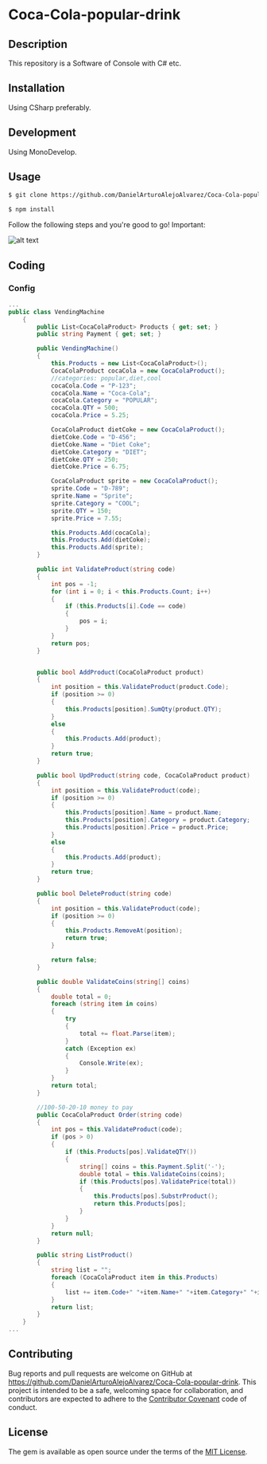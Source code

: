 # Coca-Cola-popular-drink

## Description

This repository is a Software of Console with C# etc.

## Installation

Using CSharp preferably.

## Development

Using MonoDevelop.

## Usage

```html
$ git clone https://github.com/DanielArturoAlejoAlvarez/Coca-Cola-popular-drink[NAME APP]

$ npm install 

```

Follow the following steps and you're good to go! Important:

![alt text](https://sailleshpawar.files.wordpress.com/2017/02/7.gif)

## Coding

### Config

```cs
...
public class VendingMachine
    {
        public List<CocaColaProduct> Products { get; set; }
        public string Payment { get; set; }

        public VendingMachine()
        {
            this.Products = new List<CocaColaProduct>();
            CocaColaProduct cocaCola = new CocaColaProduct();
            //categories: popular,diet,cool
            cocaCola.Code = "P-123";
            cocaCola.Name = "Coca-Cola";
            cocaCola.Category = "POPULAR";
            cocaCola.QTY = 500;
            cocaCola.Price = 5.25;

            CocaColaProduct dietCoke = new CocaColaProduct();
            dietCoke.Code = "D-456";
            dietCoke.Name = "Diet Coke";
            dietCoke.Category = "DIET";
            dietCoke.QTY = 250;
            dietCoke.Price = 6.75;

            CocaColaProduct sprite = new CocaColaProduct();
            sprite.Code = "D-789";
            sprite.Name = "Sprite";
            sprite.Category = "COOL";
            sprite.QTY = 150;
            sprite.Price = 7.55;

            this.Products.Add(cocaCola);
            this.Products.Add(dietCoke);
            this.Products.Add(sprite);
        }

        public int ValidateProduct(string code)
        {
            int pos = -1;
            for (int i = 0; i < this.Products.Count; i++)
            {
                if (this.Products[i].Code == code)
                {
                    pos = i;
                }
            }
            return pos;
        }


        public bool AddProduct(CocaColaProduct product)
        {
            int position = this.ValidateProduct(product.Code);
            if (position >= 0)
            {
                this.Products[position].SumQty(product.QTY);
            }
            else
            {
                this.Products.Add(product);
            }
            return true;
        }

        public bool UpdProduct(string code, CocaColaProduct product)
        {
            int position = this.ValidateProduct(code);
            if (position >= 0)
            {
                this.Products[position].Name = product.Name;
                this.Products[position].Category = product.Category;
                this.Products[position].Price = product.Price;
            }
            else
            {
                this.Products.Add(product);
            }
            return true;
        }

        public bool DeleteProduct(string code)
        {
            int position = this.ValidateProduct(code);
            if (position >= 0)
            {
                this.Products.RemoveAt(position);
                return true;
            }

            return false;
        }

        public double ValidateCoins(string[] coins)
        {
            double total = 0;
            foreach (string item in coins)
            {
                try
                {
                    total += float.Parse(item);
                }
                catch (Exception ex)
                {
                    Console.Write(ex);
                }
            }
            return total;
        }

        //100-50-20-10 money to pay
        public CocaColaProduct Order(string code)
        {
            int pos = this.ValidateProduct(code);
            if (pos > 0)
            {
                if (this.Products[pos].ValidateQTY())
                {
                    string[] coins = this.Payment.Split('-');
                    double total = this.ValidateCoins(coins);
                    if (this.Products[pos].ValidatePrice(total))
                    {
                        this.Products[pos].SubstrProduct();
                        return this.Products[pos];
                    }
                }
            }
            return null;
        }

        public string ListProduct()
        {
            string list = "";
            foreach (CocaColaProduct item in this.Products)
            {
                list += item.Code+" "+item.Name+" "+item.Category+" "+item.QTY+" "+item.Price+"\n";
            }
            return list;
        }
    }
...
```

## Contributing

Bug reports and pull requests are welcome on GitHub at https://github.com/DanielArturoAlejoAlvarez/Coca-Cola-popular-drink. This project is intended to be a safe, welcoming space for collaboration, and contributors are expected to adhere to the [Contributor Covenant](http://contributor-covenant.org) code of conduct.

## License

The gem is available as open source under the terms of the [MIT License](http://opensource.org/licenses/MIT).

```

```
